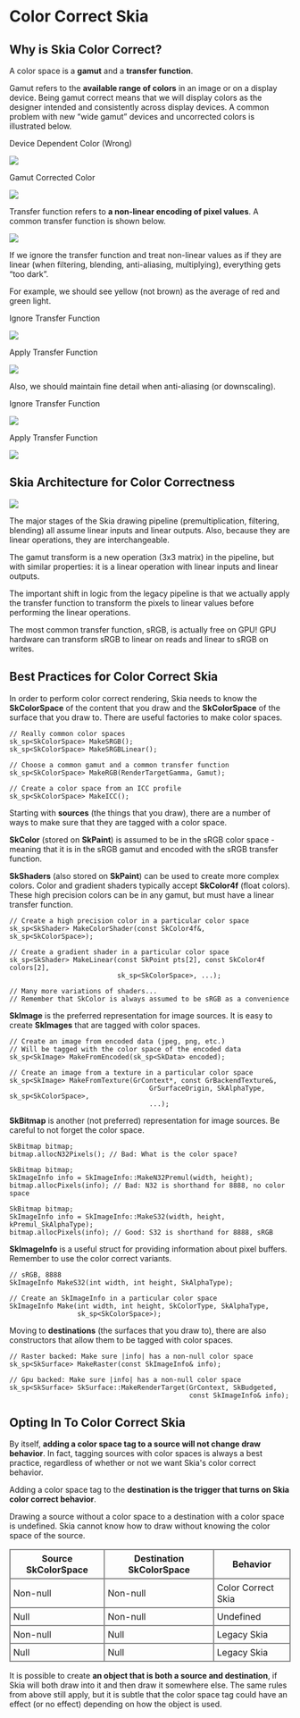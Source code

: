 Color Correct Skia
==================

Why is Skia Color Correct?
--------------------------

A color space is a **gamut** and a **transfer function**.

Gamut refers to the **available range of colors** in an image or on a display device.  Being
gamut correct means that we will display colors as the designer intended and consistently across
display devices.  A common problem with new “wide gamut” devices and uncorrected colors is 
illustrated below.

Device Dependent Color (Wrong)

<img src='gamut_wrong.png'>

Gamut Corrected Color

<img src='gamut_correct.png'>

Transfer function refers to **a non-linear encoding of pixel values**.  A common transfer function
is shown below.

<img src='transfer_fn.png'>

If we ignore the transfer function and treat non-linear values as if they are linear (when
filtering, blending, anti-aliasing, multiplying), everything gets “too dark”.

For example, we should see yellow (not brown) as the average of red and green light.

Ignore Transfer Function

<img src='gradient_wrong.png'>

Apply Transfer Function

<img src='gradient_correct.png'>

Also, we should maintain fine detail when anti-aliasing (or downscaling).

Ignore Transfer Function

<img src='detail_wrong.png'>

Apply Transfer Function

<img src='detail_correct.png'>

Skia Architecture for Color Correctness
---------------------------------------

<img src='architecture.png'>

The major stages of the Skia drawing pipeline (premultiplication, filtering, blending) all assume
linear inputs and linear outputs.  Also, because they are linear operations, they are
interchangeable.

The gamut transform is a new operation (3x3 matrix) in the pipeline, but with similar properties:
it is a linear operation with linear inputs and linear outputs.

The important shift in logic from the legacy pipeline is that we actually apply the transfer
function to transform the pixels to linear values before performing the linear operations.

The most common transfer function, sRGB, is actually free on GPU!  GPU hardware can transform sRGB
to linear on reads and linear to sRGB on writes.

Best Practices for Color Correct Skia
-------------------------------------

In order to perform color correct rendering, Skia needs to know the **SkColorSpace** of the content
that you draw and the **SkColorSpace** of the surface that you draw to.  There are useful factories
to make color spaces.

<!--?prettify lang=cc?-->

	// Really common color spaces
	sk_sp<SkColorSpace> MakeSRGB();
	sk_sp<SkColorSpace> MakeSRGBLinear();
	
	// Choose a common gamut and a common transfer function
	sk_sp<SkColorSpace> MakeRGB(RenderTargetGamma, Gamut);
	
	// Create a color space from an ICC profile
	sk_sp<SkColorSpace> MakeICC();

Starting with **sources** (the things that you draw), there are a number of ways to make sure
that they are tagged with a color space.

**SkColor** (stored on **SkPaint**) is assumed to be in the sRGB color space - meaning that it
is in the sRGB gamut and encoded with the sRGB transfer function.

**SkShaders** (also stored on **SkPaint**) can be used to create more complex colors.  Color and
gradient shaders typically accept **SkColor4f** (float colors).  These high precision colors
can be in any gamut, but must have a linear transfer function.

<!--?prettify lang=cc?-->

	// Create a high precision color in a particular color space
	sk_sp<SkShader> MakeColorShader(const SkColor4f&, sk_sp<SkColorSpace>);
	
	// Create a gradient shader in a particular color space
	sk_sp<SkShader> MakeLinear(const SkPoint pts[2], const SkColor4f colors[2],
	                           sk_sp<SkColorSpace>, ...);
	
	// Many more variations of shaders...
	// Remember that SkColor is always assumed to be sRGB as a convenience

**SkImage** is the preferred representation for image sources.  It is easy to create **SkImages**
 that are tagged with color spaces.

<!--?prettify lang=cc?-->
	
	// Create an image from encoded data (jpeg, png, etc.)
	// Will be tagged with the color space of the encoded data
	sk_sp<SkImage> MakeFromEncoded(sk_sp<SkData> encoded);
	
	// Create an image from a texture in a particular color space
	sk_sp<SkImage> MakeFromTexture(GrContext*, const GrBackendTexture&,
                                       GrSurfaceOrigin, SkAlphaType, sk_sp<SkColorSpace>,
                                       ...);

**SkBitmap** is another (not preferred) representation for image sources.  Be careful to not forget
the color space.

<!--?prettify lang=cc?-->

	SkBitmap bitmap;
	bitmap.allocN32Pixels(); // Bad: What is the color space?
	
	SkBitmap bitmap;
	SkImageInfo info = SkImageInfo::MakeN32Premul(width, height);
	bitmap.allocPixels(info); // Bad: N32 is shorthand for 8888, no color space
	
	SkBitmap bitmap;
	SkImageInfo info = SkImageInfo::MakeS32(width, height, kPremul_SkAlphaType);
	bitmap.allocPixels(info); // Good: S32 is shorthand for 8888, sRGB

**SkImageInfo** is a useful struct for providing information about pixel buffers.  Remember to use
the color correct variants.

<!--?prettify lang=cc?-->

	// sRGB, 8888
	SkImageInfo MakeS32(int width, int height, SkAlphaType);
	
	// Create an SkImageInfo in a particular color space
	SkImageInfo Make(int width, int height, SkColorType, SkAlphaType,
	                 sk_sp<SkColorSpace>);

Moving to **destinations** (the surfaces that you draw to), there are also constructors that allow
them to be tagged with color spaces.

<!--?prettify lang=cc?-->

	// Raster backed: Make sure |info| has a non-null color space
	sk_sp<SkSurface> MakeRaster(const SkImageInfo& info);
	
	// Gpu backed: Make sure |info| has a non-null color space
	sk_sp<SkSurface> SkSurface::MakeRenderTarget(GrContext, SkBudgeted,
	                                             const SkImageInfo& info);

Opting In To Color Correct Skia
-------------------------------

By itself, **adding a color space tag to a source will not change draw behavior**.  In fact,
tagging sources with color spaces is always a best practice, regardless of whether or not we want
Skia's color correct behavior.

Adding a color space tag to the **destination is the trigger that turns on Skia color correct
behavior**.

Drawing a source without a color space to a destination with a color space is undefined.  Skia
cannot know how to draw without knowing the color space of the source.

<style scoped><!--
#colortable {border-collapse:collapse;}
#colortable tr th, #colortable tr td {border:#888888 2px solid;padding: 5px;}
--></style>
<table id="colortable">
<tr><th>Source SkColorSpace</th> <th>Destination SkColorSpace</th>  <th>Behavior</th></tr>
<tr><td>Non-null</td>            <td>Non-null</td>                  <td>Color Correct Skia</td></tr>
<tr><td>Null</td>                <td>Non-null</td>                  <td>Undefined</td></tr>
<tr><td>Non-null</td>            <td>Null</td>                      <td>Legacy Skia</td></tr>
<tr><td>Null</td>                <td>Null</td>                      <td>Legacy Skia</td></tr>
</table>

It is possible to create **an object that is both a source and destination**, if Skia will both
draw into it and then draw it somewhere else.  The same rules from above still apply, but it is
subtle that the color space tag could have an effect (or no effect) depending on how the object is
used.

